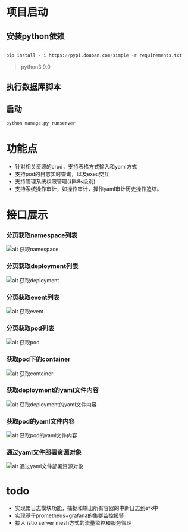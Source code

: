 # 项目启动

## 安装python依赖

```python

pip install - i https://pypi.douban.com/simple -r requirements.txt

```

> python3.9.0

## 执行数据库脚本

## 启动

```python
python manage.py runserver
```

# 功能点

- 针对相关资源的crud，支持表格方式输入和yaml方式
- 支持pod的日志实时查询，以及exec交互
- 支持管理系统权限管理(非k8s级别)
- 支持系统操作审计，如操作审计，操作yaml审计历史操作追综。

# 接口展示

### 分页获取namespace列表

![alt 获取namespace](docs/images/namespace.png "获取namespace")

### 分页获取deployment列表

![alt 获取deployment](docs/images/deployment.png "deployment")

### 分页获取event列表

![alt 获取event](docs/images/event.png "获取event")

### 分页获取pod列表

![alt 获取pod](docs/images/pod.png "获取pod")

### 获取pod下的container

![alt 获取container](docs/images/container.png "获取container")

### 获取deployment的yaml文件内容

![alt 获取deployment的yaml文件内容](docs/images/get_ymal_for_deployment.png "获取deployment的yaml文件内容")

### 获取pod的yaml文件内容

![alt 获取pod的yaml文件内容](docs/images/get_yaml_for_pod.png "获取pod的yaml文件内容")

### 通过yaml文件部署资源对象

![alt 通过yaml文件部署资源对象](docs/images/apply_by_yaml.png "通过yaml文件部署资源对象")

# todo

- 实现累日志模块功能，捕捉和输出所有容器的中断日志到efk中
- 实现基于prometheus+grafana的集群监控报警
- 接入 istio server mesh方式的流量监控和服务管理